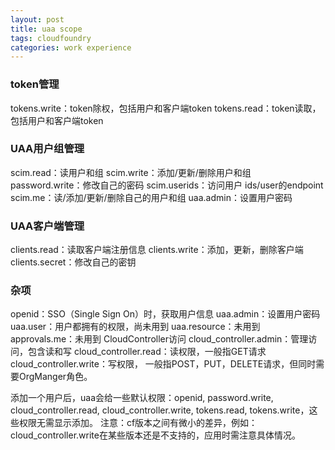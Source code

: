 ```yaml
---
layout: post
title: uaa scope  
tags: cloudfoundry
categories: work experience
---
```


### token管理

tokens.write：token除权，包括用户和客户端token
tokens.read：token读取，包括用户和客户端token

### UAA用户组管理

scim.read：读用户和组
 scim.write：添加/更新/删除用户和组
 password.write：修改自己的密码
 scim.userids：访问用户 ids/user的endpoint
 scim.me：读/添加/更新/删除自己的用户和组
 uaa.admin：设置用户密码

### UAA客户端管理

clients.read：读取客户端注册信息
 clients.write：添加，更新，删除客户端
 clients.secret：修改自己的密钥

### 杂项

openid：SSO（Single Sign On）时，获取用户信息
 uaa.admin：设置用户密码
 uaa.user：用户都拥有的权限，尚未用到
 uaa.resource：未用到
 approvals.me：未用到
 CloudController访问
 cloud\_controller.admin：管理访问，包含读和写
 cloud\_controller.read：读权限，一般指GET请求
 cloud\_controller.write：写权限， 一般指POST，PUT，DELETE请求，但同时需要OrgManger角色。
  
  添加一个用户后，uaa会给一些默认权限：openid, password.write, cloud\_controller.read, cloud\_controller.write, tokens.read, tokens.write，这些权限无需显示添加。
  注意：cf版本之间有微小的差异，例如：cloud\_controller.write在某些版本还是不支持的，应用时需注意具体情况。
